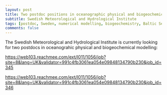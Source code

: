 ```yaml
---
layout: post
title: Two postdoc positions in oceanographic physical and biogeochemical modelling (Sweden)
subtitle: Swedish Meteorological and Hydrological Institute
tags: [postdoc, Sweden, numerical modelling, biogeochemistry, Baltic Sea, North Sea]
comments: false
---
```


The Swedish Meteorological and Hydrological Institute is currently looking for two postdocs in oceanograhic physical and biogeochemical modelling:

https://web103.reachmee.com/ext/I011/1056/job?site=8&lang=UK&validator=991c4fb3061ea054e09848134790b230&job_id=345

https://web103.reachmee.com/ext/I011/1056/job?site=8&lang=UK&validator=991c4fb3061ea054e09848134790b230&job_id=346

